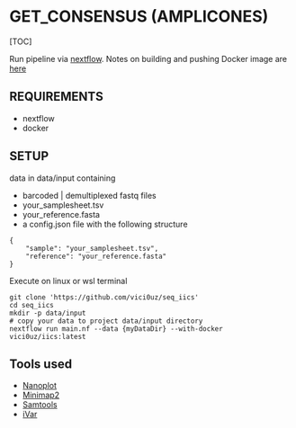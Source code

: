 # GET_CONSENSUS (AMPLICONES)

[TOC]



Run pipeline via [nextflow](https://www.nextflow.io/). Notes on building and pushing Docker image are [here](https://hub.docker.com/layers/vici0uz/iics/latest/images/sha256-1c11f1fa0b9a1d3f5cb9a7f7e9e6eb97dfc23b00ea3b3fd3e44ff6bd00c8b068?context=repo)

## REQUIREMENTS
- nextflow
- docker


## SETUP
data in data/input containing
- barcoded | demultiplexed fastq files
- your_samplesheet.tsv
- your_reference.fasta
- a config.json file with the following structure

```
{
	"sample": "your_samplesheet.tsv",
    "reference": "your_reference.fasta"
}
```
Execute on linux or wsl terminal
```
git clone 'https://github.com/vici0uz/seq_iics'
cd seq_iics
mkdir -p data/input
# copy your data to project data/input directory
nextflow run main.nf --data {myDataDir} --with-docker vici0uz/iics:latest
```
## Tools used
- [Nanoplot](https://github.com/wdecoster/NanoPlot)
- [Minimap2](https://github.com/lh3/minimap2)
- [Samtools](https://github.com/samtools/)
- [iVar](https://github.com/andersen-lab/ivar)